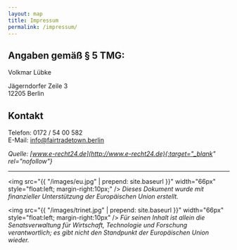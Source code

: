 ```yaml
---
layout: map
title: Impressum
permalink: /impressum/
---
```


## Angaben gemäß § 5 TMG:
Volkmar Lübke

Jägerndorfer Zeile 3  
12205 Berlin

## Kontakt
Telefon:	0172 / 54 00 582  
E-Mail:	[info@fairtradetown.berlin](mailto:info@fairtradetown.berlin)
 
_Quelle: [www.e-recht24.de](http://www.e-recht24.de){:target="_blank" rel="nofollow"}_
  
 ---

<img src="{{ "/images/eu.jpg" | prepend: site.baseurl }}" width="66px" style="float:left; margin-right:10px;" />
_Dieses Dokument wurde mit finanzieller Unterstützung der Europäischen Union erstellt._

<img src="{{ "/images/trinet.jpg" | prepend: site.baseurl }}"  width="66px" style="float:left; margin-right:10px" />
_Für seinen Inhalt ist allein die Senatsverwaltung für Wirtschaft, Technologie und Forschung verantwortlich; es gibt nicht den Standpunkt der Europäischen Union wieder._






